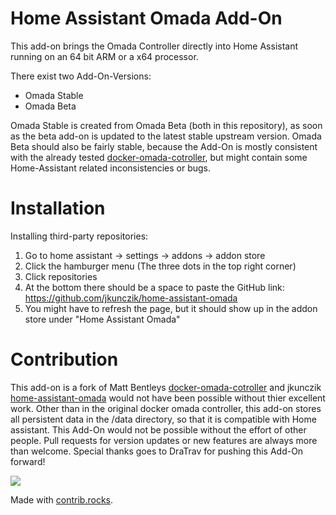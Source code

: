 # Home Assistant Omada Add-On
This add-on brings the Omada Controller directly into Home Assistant running on an 64 bit ARM or a x64 processor.

There exist two Add-On-Versions:
- Omada Stable
- Omada Beta

Omada Stable is created from Omada Beta (both in this repository), as soon as the beta add-on is updated to the latest
stable upstream version. Omada Beta should also be fairly stable, because the Add-On is mostly consistent with the already tested [docker-omada-cotroller](https://github.com/mbentley/docker-omada-controller), but might contain some Home-Assistant related inconsistencies or bugs.

# Installation
Installing third-party repositories:
1. Go to home assistant -> settings -> addons -> addon store
2. Click the hamburger menu (The three dots in the top right corner)
3. Click repositories
4. At the bottom there should be a space to paste the GitHub link: https://github.com/jkunczik/home-assistant-omada
5. You might have to refresh the page, but it should show up in the addon store under "Home Assistant Omada"

# Contribution 
This add-on is a fork of Matt Bentleys [docker-omada-cotroller](https://github.com/mbentley/docker-omada-controller) and jkunczik [home-assistant-omada](https://github.com/jkunczik/home-assistant-omada) would not have been possible without thier excellent work. Other than in the original docker omada controller, this add-on stores all persistent data in the /data directory, so that it is compatible with Home assistant. This Add-On would not be possible without the effort of other people. Pull requests for version
updates or new features are always more than welcome. Special thanks goes to DraTrav for pushing this Add-On forward!

<a href="https://github.com/jkunczik/home-assistant-omada/graphs/contributors">
  <img src="https://contrib.rocks/image?repo=jkunczik/home-assistant-omada" />
</a>

Made with [contrib.rocks](https://contrib.rocks).
